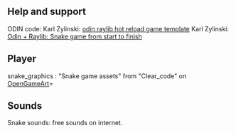 Help and support
-----------

ODIN code:
Karl Zylinski: [odin raylib hot reload game template](https://github.com/karl-zylinski/odin-raylib-hot-reload-game-template)
Karl Zylinski: [Odin + Raylib: Snake game from start to finish](https://www.youtube.com/watch?v=lfiQNCNUifI)

Player
-----------
snake_graphics : "Snake game assets" from "Clear_code" on [OpenGameArt](https://opengameart.org)=

Sounds
-----------
Snake sounds: free sounds on internet.
